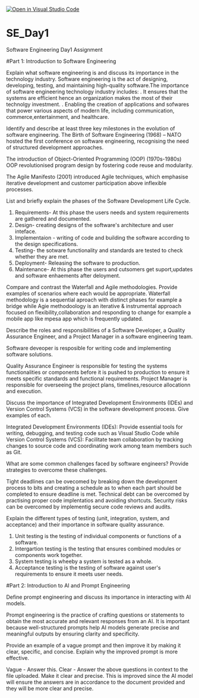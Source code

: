 [![Open in Visual Studio Code](https://classroom.github.com/assets/open-in-vscode-2e0aaae1b6195c2367325f4f02e2d04e9abb55f0b24a779b69b11b9e10269abc.svg)](https://classroom.github.com/online_ide?assignment_repo_id=18472463&assignment_repo_type=AssignmentRepo)
# SE_Day1
Software Engineering Day1 Assignment

#Part 1: Introduction to Software Engineering

Explain what software engineering is and discuss its importance in the technology industry.
Software engineering is the act of designing, developing, testing, and maintaining high-quality software.The importance of software engineering technology industry includes:
. It ensures that the systems are efficient hence an organization makes the most of their technolgy investment.
. Enabling the creation of applications and sofwares that power various aspects of modern life, including communication, commerce,entertainment, and healthcare.

Identify and describe at least three key milestones in the evolution of software engineering.
The Birth of Software Engineering (1968) – NATO hosted the first conference on software engineering, recognising the need of structured development approaches.

The introduction of Object-Oriented Programming (OOP) (1970s-1980s) OOP revolutionised program design by fostering code reuse and modularity.

The Agile Manifesto (2001) introduced Agile techniques, which emphasise iterative development and customer participation above inflexible processes.


List and briefly explain the phases of the Software Development Life Cycle.
1. Requirements- At this phase the users needs and system requirements are gathered and documented.
2. Design- creating designs of the software's architecture and user inteface.
3. Implementaion - writing of code and building the software according to the design specifications.
4. Testing- the sotware functionality and standards are tested to check whether they are met.
5. Deployment- Releasing the software to production.
6. Maintenance- At this phase the users and cutsomers get suport,updates and software enhaements after deloyment.

Compare and contrast the Waterfall and Agile methodologies. Provide examples of scenarios where each would be appropriate.
Waterfall methodology is a sequential aproach with distinct phases for example a bridge while Agie methodoology is an iterative & instrumental approach focused on flexibility,collaboration and responding to change for example a mobile app like mpesa app which is frequently updated.

Describe the roles and responsibilities of a Software Developer, a Quality Assurance Engineer, and a Project Manager in a software engineering team.

Software deveoper is resposible for writing code and implementing software solutions.

Quality Assurance Engineer is responsible for testing the systems functionalities or components before it is pushed to production to ensure it meets specific standards and functional requirements.
Project Manager is responsible for overseeing the project plans, timelines,resource allocationn and execution.

Discuss the importance of Integrated Development Environments (IDEs) and Version Control Systems (VCS) in the software development process. Give examples of each.

Integrated Development Environments (IDEs): Provide essential tools for writing, debugging, and testing code such as Visual Studio Code while Version Control Systems (VCS): Facilitate team collaboration by tracking changes to source code and coordinating work among team members such as Git.

What are some common challenges faced by software engineers? Provide strategies to overcome these challenges.

Tight deadlines can be ovecomed by breaking down the development process to bits and creating a schedule as to when each part should be completed to ensure deadline is met.
Technical debt can be overcomed by practising proper code implentatios and avoiding shortcuts.
Security risks can be overcomed by implementig secure code reviews and audits.

Explain the different types of testing (unit, integration, system, and acceptance) and their importance in software quality assurance.

1. Unit testing is the testing of individual components or functions of a software.
2. Intergartion testing is the testing that ensures combined modules or components work together.
3. System testing is wheeby a system is tested as a whole.
4. Acceptance testing is the testing of software against user's requirements to ensure it meets user needs.
  
#Part 2: Introduction to AI and Prompt Engineering

Define prompt engineering and discuss its importance in interacting with AI models.

Prompt engineering is the practice of crafting questions or statements to obtain the most accurate and relevant responses from an AI. It is important because well-structured prompts help AI models generate precise and meaningful outputs by ensuring clarity and specificity.

Provide an example of a vague prompt and then improve it by making it clear, specific, and concise. Explain why the improved prompt is more effective.

Vague - Answer this.
Clear - Answer the above questions in context to the file uploaded. Make it clear and precise. This is improved since the AI model will ensure the answers are in accordance to the document provided and they will be more clear and precise.
